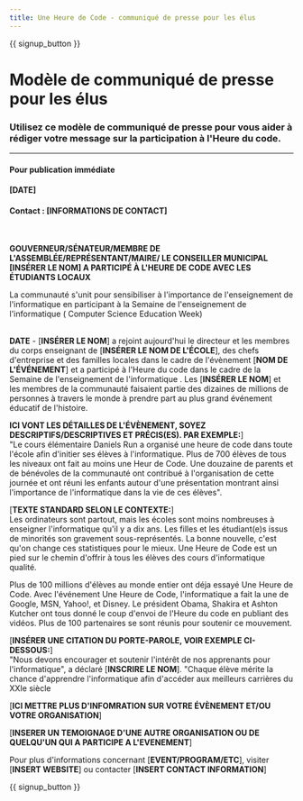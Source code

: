 ```yaml
---
title: Une Heure de Code - communiqué de presse pour les élus
---
```


{{ signup_button }}

# Modèle de communiqué de presse pour les élus

### Utilisez ce modèle de communiqué de presse pour vous aider à rédiger votre message sur la participation à l'Heure du code.

* * *

#### Pour publication immédiate  


#### [DATE]  


#### Contact : [INFORMATIONS DE CONTACT]

<br />

**GOUVERNEUR/SÉNATEUR/MEMBRE DE L'ASSEMBLÉE/REPRÉSENTANT/MAIRE/ LE CONSEILLER MUNICIPAL [INSÉRER LE NOM] A PARTICIPÉ À L'HEURE DE CODE AVEC LES ÉTUDIANTS LOCAUX** <br />

La communauté s'unit pour sensibiliser à l'importance de l'enseignement de l'informatique en participant à la Semaine de l'enseignement de l'informatique ( Computer Science Education Week)<br /> <br />

**DATE** - [**INSÉRER LE NOM**] a rejoint aujourd'hui le directeur et les membres du corps enseignant de [**INSÉRER LE NOM DE L'ÉCOLE**], des chefs d'entreprise et des familles locales dans le cadre de l'évènement [**NOM DE L'ÉVÉNEMENT**] et a participé à l'Heure du code dans le cadre de la Semaine de l'enseignement de l'informatique . Les [**INSÉRER LE NOM**] et les membres de la communauté faisaient partie des dizaines de millions de personnes à travers le monde à prendre part au plus grand événement éducatif de l'histoire. <br />

**ICI VONT LES DÉTAILLES DE L'ÉVÈNEMENT, SOYEZ DESCRIPTIFS/DESCRIPTIVES ET PRÉCIS(ES). PAR EXEMPLE:**]  
"Le cours élémentaire Daniels Run a organisé une heure de code dans toute l'école afin d'initier ses élèves à l'informatique. Plus de 700 élèves de tous les niveaux ont fait au moins une Heur de Code. Une douzaine de parents et de bénévoles de la communauté ont contribué à l'organisation de cette journée et ont réuni les enfants autour d'une présentation montrant ainsi l'importance de l'informatique dans la vie de ces élèves". <br />

[**TEXTE STANDARD SELON LE CONTEXTE:**]  
Les ordinateurs sont partout, mais les écoles sont moins nombreuses à enseigner l'informatique qu'il y a dix ans. Les filles et les étudiant(e)s issus de minorités son gravement sous-représentés. La bonne nouvelle, c'est qu'on change ces statistiques pour le mieux. Une Heure de Code est un pied sur le chemin d'offrir à tous les élèves des cours d'informatique qualité. <br />

Plus de 100 millions d'élèves au monde entier ont déja essayé Une Heure de Code. Avec l'événement Une Heure de Code, l'informatique a fait la une de Google, MSN, Yahoo!, et Disney. Le président Obama, Shakira et Ashton Kutcher ont tous donné le coup d'envoi de l'Heure du code en publiant des vidéos. Plus de 100 partenaires se sont réunis pour soutenir ce mouvement. <br />

[**INSÉRER UNE CITATION DU PORTE-PAROLE, VOIR EXEMPLE CI-DESSOUS:**]  
"Nous devons encourager et soutenir l'intérêt de nos apprenants pour l'informatique", a déclaré [**INSCRIRE LE NOM**]. "Chaque élève mérite la chance d'apprendre l'informatique afin d'accéder aux meilleurs carrières du XXIe siècle <br />

[**ICI METTRE PLUS D'INFOMRATION SUR VOTRE ÉVÈNEMENT ET/OU VOTRE ORGANISATION**] <br />

[**INSERER UN TEMOIGNAGE D'UNE AUTRE ORGANISATION OU DE QUELQU'UN QUI A PARTICIPE A L'EVENEMENT**] <br />

Pour plus d'informations concernant [**EVENT/PROGRAM/ETC**], visiter [**INSERT WEBSITE**] ou contacter [**INSERT CONTACT INFORMATION**]

{{ signup_button }}